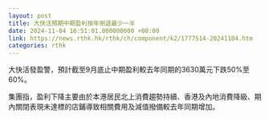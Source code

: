 ```yaml
---
layout: post
title: 大快活預期中期盈利按年倒退最少一半
date: 2024-11-04 16:51:01.000000000 +08:00
link: https://news.rthk.hk/rthk/ch/component/k2/1777514-20241104.htm
categories: rthk
---
```


大快活發盈警，預計截至9月底止中期盈利較去年同期的3630萬元下跌50%至60%。

集團指，盈利下降主要由於本港居民北上消費趨勢持續、香港及內地消費降級、期內關閉表現未達標的店鋪導致相關費用及減值撥備較去年同期增加。
